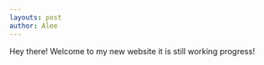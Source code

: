 ```yaml
---
layouts: post
author: Alee
---
```

Hey there! Welcome to my new website it is still working progress!
